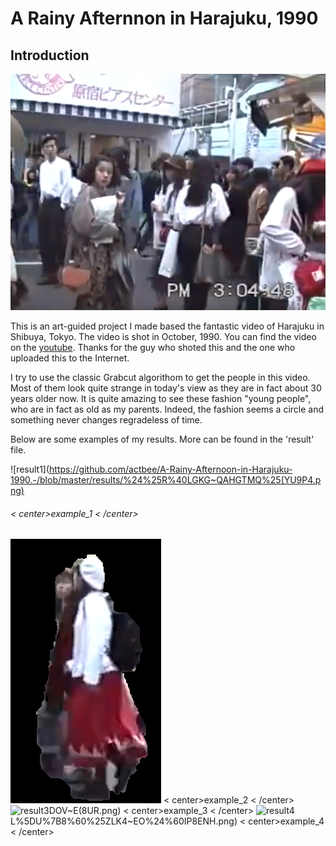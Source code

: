 # A Rainy Afternnon in Harajuku, 1990

## Introduction

![pic](https://github.com/actbee/A-Rainy-Afternoon-in-Harajuku-1990.-/blob/master/pics/21.png)

This is an art-guided project I made based the fantastic video of Harajuku in Shibuya, Tokyo. The video is shot in October, 1990.
You can find the video on the [youtube](https://www.youtube.com/watch?v=B5oAqmqdSas "Harajuku, 1990"). Thanks for the guy who shoted
this and the one who uploaded this to the Internet.

I try to use the classic Grabcut algorithom to get the people in this video. Most of them look quite strange in today's view as 
they are in fact about 30 years older now. It is quite amazing to see these fashion "young people", who are in fact as old as my parents.
Indeed, the fashion seems a circle and something never changes regradeless of time. 

Below are some examples of my results. More can be found in the 'result' file.
 
![result1](https://github.com/actbee/A-Rainy-Afternoon-in-Harajuku-1990.-/blob/master/results/%24%25R%40LGKG~QAHGTMQ%25(YU9P4.png) 
###### < center>example_1 < /center>
![result2](https://github.com/actbee/A-Rainy-Afternoon-in-Harajuku-1990.-/blob/master/results/%25M4FYZ64EHVS91PA96BK_JF.png)
< center>example_2 < /center>
![result3](https://github.com/actbee/A-Rainy-Afternoon-in-Harajuku-1990.-/blob/master/results/%25%5B%7B9%5DP7(%40%5D)I6)DOV~E(8UR.png)
< center>example_3 < /center>
![result4](https://github.com/actbee/A-Rainy-Afternoon-in-Harajuku-1990.-/blob/master/results/)L%5DU%7B8%60%25ZLK4~EO%24%60IP8ENH.png)
< center>example_4 < /center>
